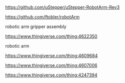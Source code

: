 https://github.com/uStepper/uStepper-RobotArm-Rev3

https://github.com/ftobler/robotArm

robotic arm gripper assembly

https://www.thingiverse.com/thing:4622350

robotic arm

https://www.thingiverse.com/thing:4609684

https://www.thingiverse.com/thing:4607006

https://www.thingiverse.com/thing:4247394
